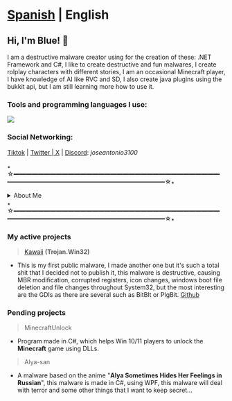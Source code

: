 # [Spanish](README-ES.md) | English
## Hi, I'm Blue! 👋

I am a destructive malware creator using for the creation of these: .NET Framework and C#, I like to create destructive and fun malwares, I create rolplay characters with different stories, I am an occasional Minecraft player, I have knowledge of AI like RVC and SD, I also create java plugins using the bukkit api, but I am still learning more how to use it.

### Tools and programming languages I use:
![](https://skillicons.dev/icons?i=idea,vscode,visualstudio,cs,net,discordjs,java,js,nodejs,py)

### Social Networking:

[Tiktok](https://tiktok.com/@zblueex_) | [Twitter | X](https://x.com/Joseantonio3100) | [Discord](https://discordapp.com/users/971813292102266920): *joseantonio3100*

꘎☆━━━━━━━━━━━━━━━━━━━━━━━━━━━━━━━━━━━━━━━━━━━━━━━━━━━━━━━━━━━━☆꘎
<details>
  
<summary>About Me</summary>

  * **Name real:** José
  * **Games I have played:** Minecraft, Roblox, Stumble Guys, Asphalt and Doki Doki Literature Club
  * **Favorite Games:** Minecraft
  * **Hobbies:** Playing games, creating malware or something related to GDI and creating and developing characters.
  * **Where I live?:** Mexico
  * **I speak:** Spanish (Always) and English (6%)
  * **Currently interested:** CyberSecurity and Pentesting
</details>
꘎☆━━━━━━━━━━━━━━━━━━━━━━━━━━━━━━━━━━━━━━━━━━━━━━━━━━━━━━━━━━━━☆꘎

### My active projects

> [Kawaii](https://github.com/zBlueex/Kawaii) **(Trojan.Win32)**
* This is my first public malware, I made another one but it's such a total shit that I decided not to publish it, this malware is destructive, causing MBR modification, corrupted registers, icon changes, windows boot file deletion and file changes throughout System32, but the most interesting are the GDIs as there are several such as BitBlt or PlgBit. [Github](https://github.com/zBlueex/Kawaii)

### Pending projects

> MinecraftUnlock
* Program made in C#, which helps Win 10/11 players to unlock the **Minecraft** game using DLLs.

> Alya-san
* A malware based on the anime "**Alya Sometimes Hides Her Feelings in Russian**", this malware is made in C#, using WPF, this malware will deal with terror and some other things that I want to keep secret...
